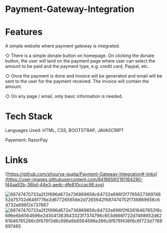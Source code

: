 # Payment-Gateway-Integration
# Features
 A simple website where payment gateway is integrated.

◇ There is a simple donate button on homepage. On clicking the donate button, the user will land on the payment page where user can select the amount to be paid and the payment type, e.g. credit card, Paypal, etc.

◇ Once the payment is done and invoice will be generated and email will be sent to the user for the payment received. The invoice will contain the amount.

◇ On any page / email, only basic information is needed.

# Tech Stack
Languages Used: HTML, CSS, BOOTSTRAP, JAVASCRIPT

Payement: RazorPay

# Links
![https://github.com/shourya-gupta/Payment-Gateway-Integration#-links](https://user-images.githubusercontent.com/84166581/191164290-f44aa92b-36bd-44e3-aedc-dfe810ccac96.svg)

![68747470733a2f2f696d672e736869656c64732e696f2f776562736974652d75702d646f776e2d677265656e2d7265642f687474702f736869656c64732e696f2e737667](https://user-images.githubusercontent.com/84166581/191164063-d0d6f36c-a15d-49fd-9bdd-1d23c2ee66f4.svg)
![68747470733a2f2f696d672e736869656c64732e696f2f62616467652f6c696e6b6564696e2d3041363643323f7374796c653d666f722d7468652d6261646765266c6f676f3d6c696e6b6564696e266c6f676f436f6c6f723d7768697465](https://user-images.githubusercontent.com/84166581/191164134-077359c4-b2a2-4261-acca-91db79c1f7dd.svg)
